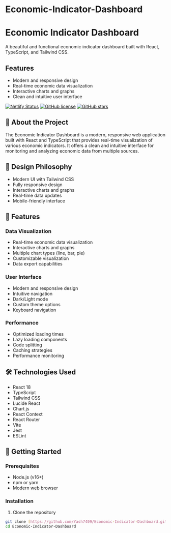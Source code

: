 # Economic-Indicator-Dashboard
# Economic Indicator Dashboard

A beautiful and functional economic indicator dashboard built with React, TypeScript, and Tailwind CSS.

## Features

- Modern and responsive design
- Real-time economic data visualization
- Interactive charts and graphs
- Clean and intuitive user interface

[![Netlify Status](https://api.netlify.com/api/v1/badges/ce11f8ec-eclectic-faun/status.svg)](https://eclectic-faun-ce11f8.netlify.app/)
[![GitHub license](https://img.shields.io/github/license/Yash7409/Economic-Indicator-Dashboard)](https://github.com/Yash7409/Economic-Indicator-Dashboard/blob/main/LICENSE)
[![GitHub stars](https://img.shields.io/github/stars/Yash7409/Economic-Indicator-Dashboard)](https://github.com/Yash7409/Economic-Indicator-Dashboard/stargazers)

## 🚀 About the Project

The Economic Indicator Dashboard is a modern, responsive web application built with React and TypeScript that provides real-time visualization of various economic indicators. It offers a clean and intuitive interface for monitoring and analyzing economic data from multiple sources.

## 🎨 Design Philosophy

- Modern UI with Tailwind CSS
- Fully responsive design
- Interactive charts and graphs
- Real-time data updates
- Mobile-friendly interface

## 🚀 Features

### Data Visualization
- Real-time economic data visualization
- Interactive charts and graphs
- Multiple chart types (line, bar, pie)
- Customizable visualization
- Data export capabilities

### User Interface
- Modern and responsive design
- Intuitive navigation
- Dark/Light mode
- Custom theme options
- Keyboard navigation

### Performance
- Optimized loading times
- Lazy loading components
- Code splitting
- Caching strategies
- Performance monitoring

## 🛠️ Technologies Used

- React 18
- TypeScript
- Tailwind CSS
- Lucide React
- Chart.js
- React Context
- React Router
- Vite
- Jest
- ESLint

## 🚀 Getting Started

### Prerequisites

- Node.js (v16+)
- npm or yarn
- Modern web browser

### Installation

1. Clone the repository
```bash
git clone [https://github.com/Yash7409/Economic-Indicator-Dashboard.git](https://github.com/Yash7409/Economic-Indicator-Dashboard.git)
cd Economic-Indicator-Dashboard
